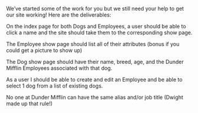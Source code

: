 
We’ve started some of the work for you but we still need your help to get our site working! Here are the deliverables:

<!-- Build out the associations for the models we’ve created. You may need to change the schema in order to get the rake db:seed command to work. -->

On the index page for both Dogs and Employees, a user should be able to click a name and the site should take them to the corresponding show page.

The Employee show page should list all of their attributes (bonus if you could get a picture to show up)

The Dog show page should have their name, breed, age, and the Dunder Mifflin Employees associated with that dog.

As a user I should be able to create and edit an Employee and be able to select 1 dog from a list of existing dogs.

No one at Dunder Mifflin can have the same alias and/or job title (Dwight made up that rule!)
